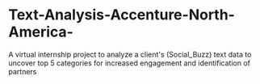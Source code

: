 # Text-Analysis-Accenture-North-America-
A virtual internship project to analyze a client's (Social_Buzz) text data to uncover top 5 categories for increased engagement and identification of partners
